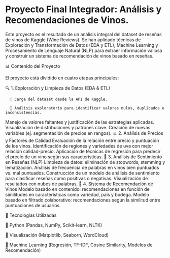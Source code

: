 # Proyecto Final Integrador: Análisis y Recomendaciones de Vinos.
Este proyecto es el resultado de un análisis integral del dataset de reseñas de vinos de Kaggle (Wine Reviews). Se han aplicado técnicas de Exploración y Transformación de Datos (EDA y ETL), Machine Learning y Procesamiento de Lenguaje Natural (NLP) para extraer información valiosa y construir un sistema de recomendación de vinos basado en reseñas.

📊 Contenido del Proyecto

El proyecto está dividido en cuatro etapas principales:

🔍 1. Exploración y Limpieza de Datos (EDA & ETL)

      🔹 Carga del dataset desde la API de Kaggle.
      
      🔹 Análisis exploratorio para identificar valores nulos, duplicados e inconsistencias.
Manejo de valores faltantes y justificación de las estrategias aplicadas.
Visualización de distribuciones y patrones clave.
Creación de nuevas variables (ej. segmentación de precios en rangos).
📊 2. Análisis de Precios y Factores de Calidad
Evaluación de la relación entre precio y puntuación de los vinos.
Identificación de regiones y variedades de uva con mejor relación calidad-precio.
Aplicación de técnicas de regresión para predecir el precio de un vino según sus características.
🧠 3. Análisis de Sentimiento en Reseñas (NLP)
Limpieza de datos: eliminación de stopwords, stemming y lematización.
Análisis de frecuencia de palabras en vinos bien puntuados vs. mal puntuados.
Construcción de un modelo de análisis de sentimiento para clasificar reseñas como positivas o negativas.
Visualización de resultados con nubes de palabras.
🍷 4. Sistema de Recomendación de Vinos
Modelo basado en contenido: recomendaciones en función de similitudes en características como variedad, país y bodega.
Modelo basado en filtrado colaborativo: recomendaciones según la similitud entre puntuaciones de usuarios.

🚀 Tecnologías Utilizadas

🔹 Python (Pandas, NumPy, Scikit-learn, NLTK)

🔹 Visualización (Matplotlib, Seaborn, WordCloud)

🔹 Machine Learning (Regresión, TF-IDF, Cosine Similarity, Modelos de Recomendación)
